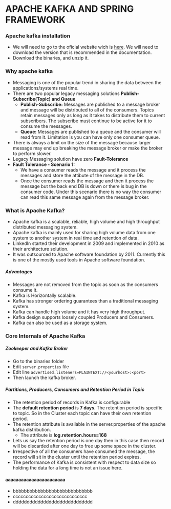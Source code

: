# APACHE KAFKA AND SPRING FRAMEWORK
### Apache kafka installation
- We will need to go to the oficial website wich is [here](https://kafka.apache.org/downloads). We will need to download the version that is recommended in the documentation.
- Download the binaries, and unzip it.
### Why apache kafka
- Messaging is one of the popular trend in sharing the data between the applications/systems real time.
- There are two popular legacy messaging solutions **Publish-Subscribe(Topic) and Queue**
  - **Publish-Subscribe:** Messages are published to a message broker and message will be distributed to all of the consumers. Topics retain messages only as long as it takes to distribute them to current subscribers. The subscribe must continue to be active for it to consume the messages.
  - **Queue:** Messages are published to a queue and the consumer will read from it. Limitation is you can have only one consumer queue.
- There is always a limit on the size of the message because larger message may end up breaking the message broker or make the broker to perform slower.
- Legacy Messaging solution have zero **Fault-Tolerance**
- **Fault Tolerance - Scenario 1:**
  - We have a consumer reads the message and it process the messages and store the attibute of the message in the DB.
  - Once the consumer reads the message and then it process the message but the back end DB is down or there is bug in the consumer code. Under this scenario there is no way the consumer can read this same message again from the message broker.

### What is Apache Kafka?
- Apache kafka is a scalable, reliable, high volume and high throughput distributed messaging system.
- Apache kafka is mainly used for sharing high volume data from one system to another system in real time and retention of data.
- LinkedIn started their development in 2009 and implemented in 2010 as their architecture solution.
- It was outsourced to Apache software foundation by 2011. Currently this is one of the mostly used tools in Apache software foundation.

##### Advantages
- Messages are not removed from the topic as soon as the consumers consume it.
- Kafka is Horizontally scalable.
- Kafka has stronger ordering guarantees than a traditional messaging system.
- Kafka can handle high volume and it has very high throughput.
- Kafka design supports loosely coupled Producers and Consumers.
- Kafka can also be used as a storage system.


### Core Internals of Apache Kafka
##### Zookeeper and Kafka Broker
- Go to the binaries folder
- Edit ```server.properties``` file
- Edit line ```advertised.listeners=PLAINTEXT://<yourhost>:<port>```
- Then launch the kafka broker.

##### Partitions, Producers, Consumers and Retention Period in Topic
- The retention period of records in Kafka is configurable
- The **default retention period** is **7 days**. The retention period is specific to topic. So in the Cluster each topic can have their own retention period.
- The retention attribute is available in the server.properties of the apache kafka distribution.
  - The attribute is **log.retention.hours=168**
- Lets us say the retention period is one day then in this case then record will be discarded after one day to free up some space in the cluster.
- Irrespective of all the consumers have consumed the message, the record will sit in the cluster until the retention period expires.
- The performance of Kafka is consistent with respect to data size so holding the data for a long time is not an issue here.

#### aaaaaaaaaaaaaaaaaaaaaaa
- bbbbbbbbbbbbbbbbbbbbbbbbbbbbb
- ccccccccccccccccccccccccccccc
- ddddddddddddddddddddddddddddd




























